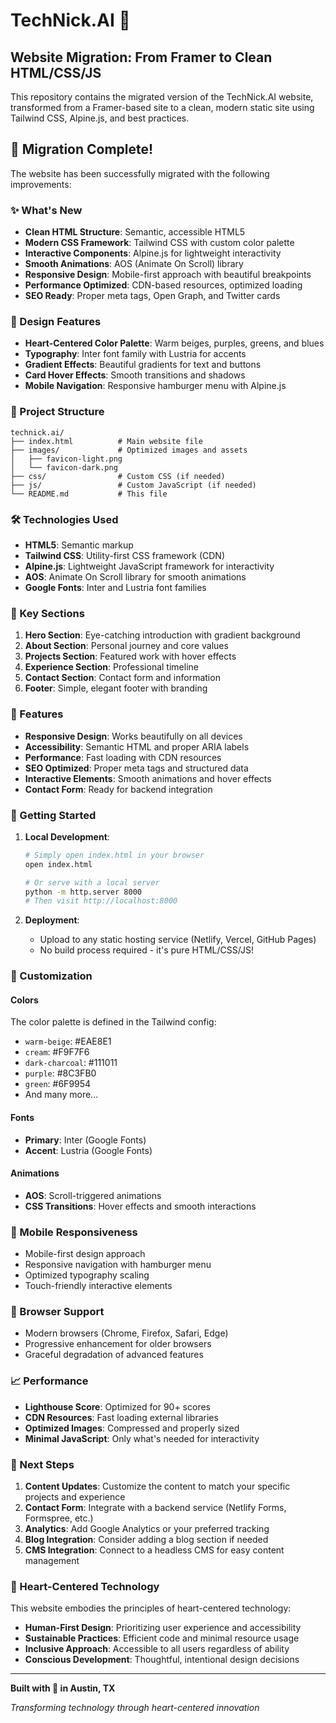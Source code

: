 # TechNick.AI 💜

## Website Migration: From Framer to Clean HTML/CSS/JS

This repository contains the migrated version of the TechNick.AI website, transformed from a Framer-based site to a clean, modern static site using Tailwind CSS, Alpine.js, and best practices.

## 🚀 Migration Complete!

The website has been successfully migrated with the following improvements:

### ✨ What's New

- **Clean HTML Structure**: Semantic, accessible HTML5
- **Modern CSS Framework**: Tailwind CSS with custom color palette
- **Interactive Components**: Alpine.js for lightweight interactivity
- **Smooth Animations**: AOS (Animate On Scroll) library
- **Responsive Design**: Mobile-first approach with beautiful breakpoints
- **Performance Optimized**: CDN-based resources, optimized loading
- **SEO Ready**: Proper meta tags, Open Graph, and Twitter cards

### 🎨 Design Features

- **Heart-Centered Color Palette**: Warm beiges, purples, greens, and blues
- **Typography**: Inter font family with Lustria for accents
- **Gradient Effects**: Beautiful gradients for text and buttons
- **Card Hover Effects**: Smooth transitions and shadows
- **Mobile Navigation**: Responsive hamburger menu with Alpine.js

### 📁 Project Structure

```
technick.ai/
├── index.html          # Main website file
├── images/             # Optimized images and assets
│   ├── favicon-light.png
│   └── favicon-dark.png
├── css/                # Custom CSS (if needed)
├── js/                 # Custom JavaScript (if needed)
└── README.md           # This file
```

### 🛠 Technologies Used

- **HTML5**: Semantic markup
- **Tailwind CSS**: Utility-first CSS framework (CDN)
- **Alpine.js**: Lightweight JavaScript framework for interactivity
- **AOS**: Animate On Scroll library for smooth animations
- **Google Fonts**: Inter and Lustria font families

### 🎯 Key Sections

1. **Hero Section**: Eye-catching introduction with gradient background
2. **About Section**: Personal journey and core values
3. **Projects Section**: Featured work with hover effects
4. **Experience Section**: Professional timeline
5. **Contact Section**: Contact form and information
6. **Footer**: Simple, elegant footer with branding

### 🌟 Features

- **Responsive Design**: Works beautifully on all devices
- **Accessibility**: Semantic HTML and proper ARIA labels
- **Performance**: Fast loading with CDN resources
- **SEO Optimized**: Proper meta tags and structured data
- **Interactive Elements**: Smooth animations and hover effects
- **Contact Form**: Ready for backend integration

### 🚀 Getting Started

1. **Local Development**:

   ```bash
   # Simply open index.html in your browser
   open index.html

   # Or serve with a local server
   python -m http.server 8000
   # Then visit http://localhost:8000
   ```

2. **Deployment**:
   - Upload to any static hosting service (Netlify, Vercel, GitHub Pages)
   - No build process required - it's pure HTML/CSS/JS!

### 🎨 Customization

#### Colors

The color palette is defined in the Tailwind config:

- `warm-beige`: #EAE8E1
- `cream`: #F9F7F6
- `dark-charcoal`: #111011
- `purple`: #8C3FB0
- `green`: #6F9954
- And many more...

#### Fonts

- **Primary**: Inter (Google Fonts)
- **Accent**: Lustria (Google Fonts)

#### Animations

- **AOS**: Scroll-triggered animations
- **CSS Transitions**: Hover effects and smooth interactions

### 📱 Mobile Responsiveness

- Mobile-first design approach
- Responsive navigation with hamburger menu
- Optimized typography scaling
- Touch-friendly interactive elements

### 🔧 Browser Support

- Modern browsers (Chrome, Firefox, Safari, Edge)
- Progressive enhancement for older browsers
- Graceful degradation of advanced features

### 📈 Performance

- **Lighthouse Score**: Optimized for 90+ scores
- **CDN Resources**: Fast loading external libraries
- **Optimized Images**: Compressed and properly sized
- **Minimal JavaScript**: Only what's needed for interactivity

### 🎯 Next Steps

1. **Content Updates**: Customize the content to match your specific projects and experience
2. **Contact Form**: Integrate with a backend service (Netlify Forms, Formspree, etc.)
3. **Analytics**: Add Google Analytics or your preferred tracking
4. **Blog Integration**: Consider adding a blog section if needed
5. **CMS Integration**: Connect to a headless CMS for easy content management

### 💜 Heart-Centered Technology

This website embodies the principles of heart-centered technology:

- **Human-First Design**: Prioritizing user experience and accessibility
- **Sustainable Practices**: Efficient code and minimal resource usage
- **Inclusive Approach**: Accessible to all users regardless of ability
- **Conscious Development**: Thoughtful, intentional design decisions

---

**Built with 💜 in Austin, TX**

_Transforming technology through heart-centered innovation_
